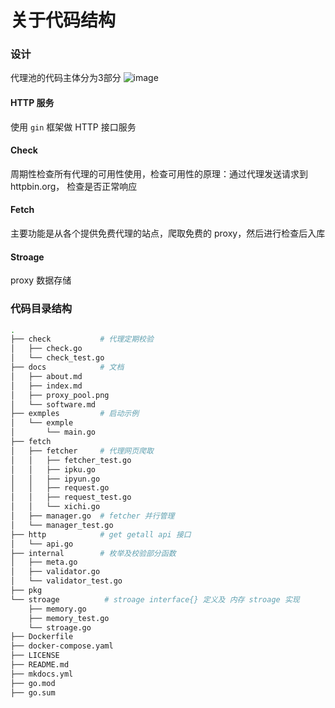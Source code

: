 # 关于代码结构
### 设计
代理池的代码主体分为3部分
![image](./proxy_pool.png)
#### HTTP 服务
使用 `gin` 框架做 HTTP 接口服务

#### Check
周期性检查所有代理的可用性使用，检查可用性的原理：通过代理发送请求到 httpbin.org，
检查是否正常响应

#### Fetch
主要功能是从各个提供免费代理的站点，爬取免费的 proxy，然后进行检查后入库

#### Stroage
proxy 数据存储

### 代码目录结构
```bash
.
├── check           # 代理定期校验
│   ├── check.go
│   └── check_test.go
├── docs            # 文档
│   ├── about.md
│   ├── index.md
│   ├── proxy_pool.png
│   └── software.md
├── exmples         # 启动示例
│   └── exmple
│       └── main.go
├── fetch
│   ├── fetcher     # 代理网页爬取
│   │   ├── fetcher_test.go
│   │   ├── ipku.go
│   │   ├── ipyun.go
│   │   ├── request.go
│   │   ├── request_test.go
│   │   └── xichi.go
│   ├── manager.go  # fetcher 并行管理
│   └── manager_test.go
├── http            # get getall api 接口
│   └── api.go
├── internal        # 枚举及校验部分函数
│   ├── meta.go
│   ├── validator.go
│   └── validator_test.go
├── pkg
└── stroage          # stroage interface{} 定义及 内存 stroage 实现
    ├── memory.go
    ├── memory_test.go
    └── stroage.go
├── Dockerfile
├── docker-compose.yaml
├── LICENSE
├── README.md
├── mkdocs.yml
├── go.mod
├── go.sum
```
